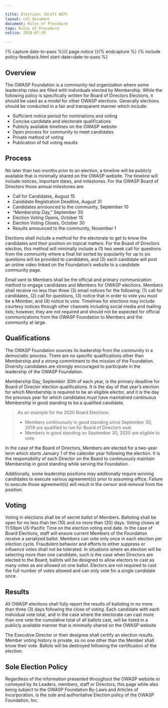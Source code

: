 ```yaml
---

title: Elections (Draft WIP)
layout: col-document
document: Rules of Procedure
tags: Rules of Procedure
notice: 2020-07-29

---
```


{% capture date-to-pass %}{{ page.notice }}{% endcapture %}
{% include policy-feedback.html start-date=date-to-pass %}


## Overview

The OWASP Foundation is a community-led organization where some leadership roles are filled with individuals elected by Membership. While the following policy is specifically written for Board of Directors Elections, it should be used as a model for other OWASP elections. Generally elections should be conducted in a fair and transparent manner which include:

- Sufficient notice period for nominations and voting
- Concise candidate and electorate qualifications
- Publicly available timelines on the OWASP website
- Open process for community to meet candidates
- Private method of voting
- Publication of full voting results

## Process

No later than two months prior to an election, a timeline will be publicly available that is  minimally shared on the OWASP website. The timeline will include notices, important dates, and milestones.  For the OWASP Board of Directors those annual milestones are:

- Call for Candidates, August 15
- Candidate Registration Deadline, August 31
- Candidates announced to the community, September 10
- “Membership Day,” September 30
- Election Voting Opens, October 15
- Election Voting Closes, October 30
- Results announced to the community, November 1

Elections shall include a method for the electorate to get to know the candidates and their position on topical matters. For the Board of Directors election, this method will minimally include a (1) two week call for questions from the community where a final list sorted by popularity for up to six questions will be provided to candidates, and (2) each candidate will post an online video linked on the Foundation’s website to a candidate community page. 

Email sent to Members shall be the official and primary communication method to engage candidates and Members for OWASP elections.  Members shall receive no less than three (3) email notices for the following: (1) call for candidates, (2) call for questions, (3) notice that in order to vote you must be a Member, and (4) notice to vote. Timelines for elections may include courtesy notices through other channels including social media and mailing lists; however, they are not required and should not be expected for official communications from the OWASP Foundation to Members and the community at large.

## Qualifications

The OWASP Foundation sources its leadership from the community in a democratic process. There are no specific qualifications other than Membership and a strong commitment to the mission of the Foundation. Diversity candidates are strongly encouraged to participate in the leadership of the OWASP Foundation.

Membership Day, September 30th of each year, is the primary deadline for Board of Director election qualifications. It is the day of that year’s election for which Membership is required to be an eligible elector, and it is the day the previous year for which candidates must have maintained continuous Membership in good standing to be a qualified candidate.

> As an example for the 2020 Board Elections:
> - Members continuously in good standing since September 30, 2019 are qualified to run for Board of Directors seat
> - Members in good standing on September 30, 2020 are eligible to vote

In the case of the Board of Directors, Members are elected for a two-year term which starts January 1 of the calendar year following the election. It is the responsibility of each Director on the Board to continuously maintain Membership in good standing while serving the Foundation.

Additionally, some leadership positions may additionally require winning candidates to execute various agreement(s) prior to assuming office. Failure to execute those agreement(s) will result in the censor and removal from the position.

## Voting

Voting in elections shall be of secret ballot of Members. Balloting shall be open for no less than ten (10) and no more than (20) days. Voting closes at 11:59pm US-Pacific Time on the election voting end date. In the case of Board Elections, staff will ensure current Members of the Foundation receive a serialized ballot. Members can vote only once in each election per election cycle. Fraudulent behavior and efforts to either suppress or influence votes shall not be tolerated.
In situations where an election will be selecting more than one candidate, such is the case when Directors are elected to the Board, ballots will be designed to allow electors to cast as many votes as are allowed on one ballot. Electors are not required to cast the full number of votes allowed and can only vote for a single candidate once.

## Results

All OWASP elections shall fully report the results of balloting in no more than three (3) days following the close of voting. Each candidate with each individual vote total, and in the case where the electorate can cast more than one vote the cumulative total of all ballots cast, will be listed in a publicly available manner that is minimally shared on the OWASP website

The Executive Director or their designee shall certify an election results. Member voting history is private, so no one other than the Member shall know their vote. Ballots will be destroyed following the certification of the election.

## Sole Election Policy

Regardless of the information presented throughout the OWASP website or conveyed by its Leaders, members, staff or Directors, this page while also being subject to the OWASP Foundation By-Laws and Articles of Incorporation, is the sole and authoritative Election policy of the OWASP Foundation, Inc.
